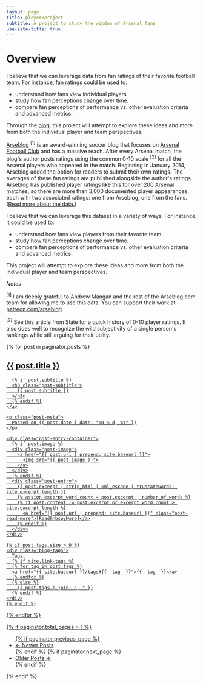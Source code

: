 ```yaml
---
layout: page
title: player8project
subtitle: A project to study the wisdom of Arsenal fans
use-site-title: true
---
```

# Overview
I believe that we can leverage data from fan ratings of their favorite football team. For instance, fan ratings could be used to:
- understand how fans view individual players.
- study how fan perceptions change over time.
- compare fan perceptions of performance vs. other evaluation criteria and advanced metrics.

Through the [blog](/blog/index.html), this project will attempt to explore these ideas and more from both the individual player and team perspectives.

[Arseblog](https://arseblog.com) <sup>[1]</sup> is an award-winning soccer blog that focuses on [Arsenal Football Club](https://www.arsenal.com/) and has a massive reach. After every Arsenal match, the blog's author posts ratings using the common 0-10 scale <sup>[2]</sup> for all the Arsenal players who appeared in the match. Beginning in January 2014, Arseblog added the option for readers to submit their own ratings. The averages of these fan ratings are published alongside the author's ratings.
Arseblog has published player ratings like this for over 200 Arsenal matches, so there are more than 3,000 documented player appearances, each with two associated ratings: one from Arseblog, one from the fans. ([Read more about the data.](/data.md))

I believe that we can leverage this dataset in a variety of ways. For instance, it could be used to:
- understand how fans view players from their favorite team.
- study how fan perceptions change over time.
- compare fan perceptions of performance vs. other evaluation criteria and advanced metrics.

This project will attempt to explore these ideas and more from both the individual player and team perspectives.

*Notes*

<sup>[1]</sup> I am deeply grateful to Andrew Mangan and the rest of the Arseblog.com team for allowing me to use this data. You can support their work at [patreon.com/arseblog](https://www.patreon.com/arseblog).

<sup>[2]</sup> See this article from Slate for a quick history of 0-10 player ratings. It also does well to recognize the wild subjectivity of a single person's rankings while still arguing for their utility.

<div class="posts-list">
  {% for post in paginator.posts %}
  <article class="post-preview">
    <a href="{{ post.url | prepend: site.baseurl }}">
	  <h2 class="post-title">{{ post.title }}</h2>

	  {% if post.subtitle %}
	  <h3 class="post-subtitle">
	    {{ post.subtitle }}
	  </h3>
	  {% endif %}
    </a>

    <p class="post-meta">
      Posted on {{ post.date | date: "%B %-d, %Y" }}
    </p>

    <div class="post-entry-container">
      {% if post.image %}
      <div class="post-image">
        <a href="{{ post.url | prepend: site.baseurl }}">
          <img src="{{ post.image }}">
        </a>
      </div>
      {% endif %}
      <div class="post-entry">
        {{ post.excerpt | strip_html | xml_escape | truncatewords: site.excerpt_length }}
        {% assign excerpt_word_count = post.excerpt | number_of_words %}
        {% if post.content != post.excerpt or excerpt_word_count > site.excerpt_length %}
          <a href="{{ post.url | prepend: site.baseurl }}" class="post-read-more">[Read&nbsp;More]</a>
        {% endif %}
      </div>
    </div>

    {% if post.tags.size > 0 %}
    <div class="blog-tags">
      Tags:
      {% if site.link-tags %}
      {% for tag in post.tags %}
      <a href="{{ site.baseurl }}/tags#{{- tag -}}">{{- tag -}}</a>
      {% endfor %}
      {% else %}
        {{ post.tags | join: ", " }}
      {% endif %}
    </div>
    {% endif %}

   </article>
  {% endfor %}
</div>

{% if paginator.total_pages > 1 %}
<ul class="pager main-pager">
  {% if paginator.previous_page %}
  <li class="previous">
    <a href="{{ paginator.previous_page_path | prepend: site.baseurl | replace: '//', '/' }}">&larr; Newer Posts</a>
  </li>
  {% endif %}
  {% if paginator.next_page %}
  <li class="next">
    <a href="{{ paginator.next_page_path | prepend: site.baseurl | replace: '//', '/' }}">Older Posts &rarr;</a>
  </li>
  {% endif %}
</ul>
{% endif %}